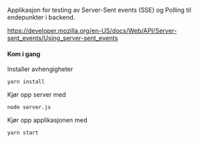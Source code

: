 Applikasjon for testing av Server-Sent events (SSE) og Polling til endepunkter i backend. 

https://developer.mozilla.org/en-US/docs/Web/API/Server-sent_events/Using_server-sent_events


#### Kom i gang



Installer avhengigheter 
```
yarn install
```

Kjør opp server med 
```
node server.js
```

Kjør opp applikasjonen med 
```
yarn start
```

